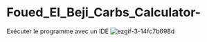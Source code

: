 # Foued_El_Beji_Carbs_Calculator-
Exécuter le programme avec un IDE
![ezgif-3-14fc7b698d](https://user-images.githubusercontent.com/76473058/212333282-468996d9-8432-453d-9df1-1ae30b416409.gif)
